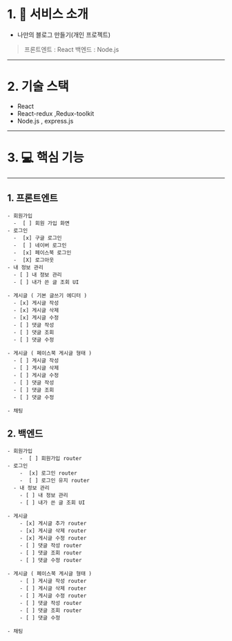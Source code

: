 # 1. 🥰 서비스 소개
 - 나만의 블로그 만들기(개인 프로젝트)
> 프론트엔트 : React
> 백엔드 : Node.js
-----

# 2. 기술 스택 
 - React
 - React-redux ,Redux-toolkit
 - Node.js , express.js
-----

# 3. 💻 핵심 기능 
-----
## 1. 프론트엔트
    - 회원가입
      -  [ ] 회원 가입 화면
    - 로그인
      -  [x] 구글 로그인
      -  [ ] 네이버 로그인
      -  [x] 페이스북 로그인
      -  [X] 로그아웃
    - 내 정보 관리
      - [ ] 내 정보 관리 
      - [ ] 내가 쓴 글 조회 UI

    - 게시글 ( 기본 글쓰기 에디터 )
      - [x] 게시글 작성
      - [x] 게시글 삭제
      - [x] 게시글 수정
      - [ ] 댓글 작성
      - [ ] 댓글 조회
      - [ ] 댓글 수정

    - 게시글 ( 페이스북 게시글 형태 )
      - [ ] 게시글 작성
      - [ ] 게시글 삭제
      - [ ] 게시글 수정
      - [ ] 댓글 작성
      - [ ] 댓글 조회
      - [ ] 댓글 수정

    - 채팅

## 2. 백엔드 
    - 회원가입
        -  [ ] 회원가입 router
    - 로그인
        -  [x] 로그인 router
        -  [ ] 로그인 유지 router
      - 내 정보 관리
        - [ ] 내 정보 관리 
        - [ ] 내가 쓴 글 조회 UI

    - 게시글
        - [x] 게시글 추가 router
        - [x] 게시글 삭제 router
        - [x] 게시글 수정 router
        - [ ] 댓글 작성 router
        - [ ] 댓글 조회 router
        - [ ] 댓글 수정 router

    - 게시글 ( 페이스북 게시글 형태 )
        - [ ] 게시글 작성 router
        - [ ] 게시글 삭제 router
        - [ ] 게시글 수정 router
        - [ ] 댓글 작성 router
        - [ ] 댓글 조회 router
        - [ ] 댓글 수정 

    - 채팅

